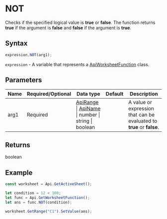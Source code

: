 # NOT

Checks if the specified logical value is **true** or **false**. The function returns **true** if the argument is **false** and **false** if the argument is **true**.

## Syntax

```javascript
expression.NOT(arg1);
```

`expression` - A variable that represents a [ApiWorksheetFunction](../ApiWorksheetFunction.md) class.

## Parameters

| **Name** | **Required/Optional** | **Data type** | **Default** | **Description** |
| ------------- | ------------- | ------------- | ------------- | ------------- |
| arg1 | Required | [ApiRange](../../ApiRange/ApiRange.md) \| [ApiName](../../ApiName/ApiName.md) \| number \| string \| boolean |  | A value or expression that can be evaluated to **true** or **false**. |

## Returns

boolean

## Example



```javascript editor-xlsx
const worksheet = Api.GetActiveSheet();

let condition = 12 < 100;
let func = Api.GetWorksheetFunction();
let ans = func.NOT(condition);

worksheet.GetRange("C1").SetValue(ans);

```
